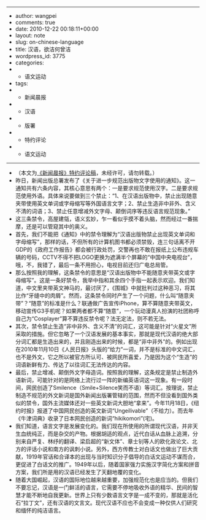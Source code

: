- ---
- author: wangpei
- comments: true
- date: 2010-12-22 00:18:11+00:00
- layout: note
- slug: on-chinese-language
- title: 汉语，欲洁何曾洁
- wordpress_id: 3775
- categories:
- - 语文运动
- tags:
- - 新闻晨报
- - 汉语
- - 版署
- - 特约评论
- - 语文运动
- ---
- （本文为[《新闻晨报》特约评论稿](http://newspaper.jfdaily.com/xwcb/html/2010-12/22/content_479059.htm)，未经许可，请勿转载。）
- 昨日，新闻出版总署发布了《关于进一步规范出版物文字使用的通知》。这一通知共有六条内容，其核心意思有两个：一是要求规范使用汉字。二是要求规范使用外语。具体来说要做到三个禁止：“1、在汉语出版物中，禁止出现随意夹带使用英文单词或字母缩写等外国语言文字；2、禁止生造非中非外、含义不清的词语；3、禁止任意增减外文字母、颠倒词序等违反语言规范现象。”
- 这三条禁令，高屋建瓴，语义玄妙，乍一看似乎摸不着头脑，然而经过一番揣摩，还是可以管窥其中的奥义。
- 首先，我们不能把《通知》中的禁令理解为“汉语出版物禁止出现英文单词和字母缩写”，那样的话，不但所有的计算机图书都必须禁毁，连三句话离不开GDP的《政府工作报告》都会被行政处罚，交警再也不敢在报纸上公布违规车辆的号码，CCTV不得不把LOGO更换为遮满半个屏幕的“中国中央电视台”，哦，不，我错了，最后一条不用担心，电视目前还归广电总局管。
- 那么按照我的理解，这条禁令的意思是“汉语出版物中不能随意夹带英文或字母缩写”。这是一条好禁令，我举中指和其余四个手指一起表示欢迎。我们知道，中文里夹带英文神马的，最讨厌了，《围城》中就批判过这种恶习，将其比作“牙缝中的肉屑”。然而，这条禁令同时产生了一个问题，什么叫“随意夹带”？“随意”的标准是什么？联通做广告宣传iPhone，算不算随意夹带英文，移动宣传G3手机呢？如果两者都不算“随意”，一个玩动漫真人扮演的社团称呼自己为“Cosplayer”算不算违反禁令呢？法无定法，则不若无法。
- 其次，禁令禁止生造“非中非外、含义不清”的词汇，这可能是针对“火星文”所采取的措施。但它忽略了一个汉语发展的基本事实，那就是现代汉语的绝大部分词汇都是生造出来的，并且刚造出来的时候，都是“非中非外”的。例如出现在2010年11月10日《人民日报》头版的“给力”一词，并不是标准的中文词汇，也不是外文，它之所以被官方所认可、被网民所喜爱，乃是因为这个“生造”的词语新鲜有力、传达了以往词汇无法传达的内容。
- 最后，禁止增减、颠倒外文字母造词。按照我的理解，这条规定是禁止制造外语新词，可能针对的是网络上流行过一阵的新编英语词这一现象。有一段时间，网民创造了Smilence（Smile+Silence笑而不语）等词汇。按理说，禁止制造不规范的外文新词是国外新闻出版署管辖的范围，然而不但没看到国外类似的禁令，国外主流媒体还对一些英文新词大胆地“拿来”。今年11月18日，《纽约时报》报道了中国网民创造的英文新词“Ungeilivable”（不给力）。而去年《牛津词典》收录了日本网民创造的新词“hikikomori”(宅)。
- 我们知道，语言文字是发展变化的。我们现在所使用的所谓现代汉语，并非天生血统纯正，而是杂交的产物。根据胡适的观点，近代白话从血脉上追溯，分别来自严复、林纾的翻译、梁启超的“新文体”、章士钊等人的欧化政论文、北方的评话小说和南方的讽刺小说。另外，西方传教士对白话文也做出了巨大贡献，1919年官话和合译本的出现与当时知识分子倡导的白话文运动不谋而合，更促进了白话文的推广。1949年以后，随着国家强力实施汉字简化方案和拼音方案，我们所是用的汉语已经发生了天翻地覆的变化。
- 随着大国崛起，汉语的国际地位越来越重要，加强规范化也是应当的。但我们不要忘记，汉语是一门鲜活的语言，它需要不停地吸收外语的精华、民间的智慧才能不断地自我更新。世界上只有少数语言文字是一成不变的，那就是活化石“拉丁文”，还有汉语的文言文。现代汉语不应也不会变成一种仅供人们研究和缅怀的纯洁语言。

